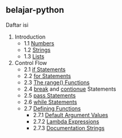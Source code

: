 ## belajar-python
Daftar isi
1. Introduction
    - 1.1 [Numbers][1]
    - 1.2 [Strings][2]
    - 1.3 [Lists][3]
2. Control Flow
    - 2.1 [if Statements][4]
    - 2.2 [for Statements][5]
    - 2.3 [The range() Functions][6]
    - 2.4 [break][7] and [contionue][8] Statements
    - 2.5 [pass Statements][9]
    - 2.6 [while Statements][10]
    - 2.7 [Defining Functions][11]
        - 2.7.1 [Default Argument Values][12]
        - 2.7.2 [Lambda Expressions][13]
        - 2.7.3 [Documentation Strings][14]


















[1]: https://github.com/helmiz/belajar-python/blob/master/1.introduction/number.py
[2]: https://github.com/helmiz/belajar-python/blob/master/1.introduction/string.py
[3]: https://github.com/helmiz/belajar-python/blob/master/1.introduction/list.py
[4]: https://github.com/helmiz/belajar-python/blob/master/2.control_flow/ifStatements.py
[5]: https://github.com/helmiz/belajar-python/blob/master/2.control_flow/forStatements.py
[6]: https://github.com/helmiz/belajar-python/blob/master/2.control_flow/rangeFunction.py
[7]: https://github.com/helmiz/belajar-python/blob/master/2.control_flow/breakStatements.py
[8]: https://github.com/helmiz/belajar-python/blob/master/2.control_flow/continueStatements.py
[9]: https://github.com/helmiz/belajar-python/blob/master/2.control_flow/passStatements.py
[10]: https://github.com/helmiz/belajar-python/blob/master/2.control_flow/whileStatements.py
[11]: https://github.com/helmiz/belajar-python/blob/master/2.control_flow/functions.py
[12]: https://github.com/helmiz/belajar-python/blob/master/2.control_flow/DAV.py
[13]: https://github.com/helmiz/belajar-python/blob/master/2.control_flow/lambdaFunction.py
[14]: https://github.com/helmiz/belajar-python/blob/master/2.control_flow/docString.py
